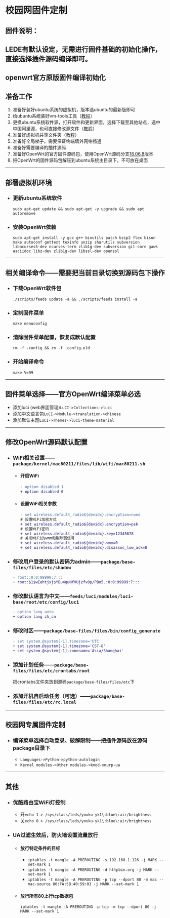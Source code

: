 # 校园网固件定制
## 固件说明：
LEDE有默认设定，无需进行固件基础的初始化操作，直接选择插件源码编译即可。
---
## openwrt官方原版固件编译初始化
## 准备工作
1. 准备好装好ubuntu系统的虚拟机，版本选ubuntu的最新版即可
2. 给ubuntu系统装好vm-tools工具（[教程](https://jingyan.baidu.com/article/d169e18601b381436611d8c8.html)）
3. 更换ubuntu系统软件源，打开软件和更新界面，选择下载至其他站点，选中中国阿里源，也可直接修改源文件（[教程](https://blog.csdn.net/qq_35451572/article/details/79516563)）
4. 准备好虚拟机共享文件夹（[教程](https://jingyan.baidu.com/article/f79b7cb38e5391d144023ead.html)）
5. 准备好全局梯子，需要保证终端墙外网络畅通
6. 准备好需要编译的插件源码
7. 准备好OpenWrt的官方固件源码包，使用OpenWrt源码分支[18.06.8](https://github.com/openwrt/openwrt/archive/v18.06.8.tar.gz)版本
8. 把OpenWrt的固件源码包解压到ubuntu系统主目录下，不可放在桌面
---
## 部署虚拟机环境
- ### 更新ubuntu系统软件
    `sudo apt-get update && sudo apt-get -y upgrade && sudo apt autoremove`
- ### 安装OpenWrt依赖
    `sudo apt-get install -y gcc g++ binutils patch bzip2 flex bison make autoconf gettext texinfo unzip sharutils subversion libncurses5-dev ncurses-term zlib1g-dev subversion git-core gawk asciidoc libz-dev zlib1g-dev libssl-dev openssl`
---
## 相关编译命令——需要把当前目录切换到源码包下操作
- ### 下载OpenWrt软件包
    `./scripts/feeds update -a && ./scripts/feeds install -a`
- ### 定制固件菜单
    `make menuconfig`
- ### 清除固件菜单配置，恢复成默认配置
    `rm -f .config && rm -f .config.old`
- ### 开始编译命令
    `make V=99`
---
## 固件菜单选择——官方OpenWrt编译菜单必选
- 添加luci (web界面管理)`LuCI->Collections->luci`
- 添加中文语言包`LuCI->Module->translation->chinese`
- 添加默认主题`LuCI->Themes->luci-theme-material`
---
## 修改OpenWrt源码默认配置
- ### WiFi相关设置——`package/kernel/mac80211/files/lib/wifi/mac80211.sh`
    - #### 开启WiFi
        ```diff
        - option disabled 1
        + option disabled 0
        ```
    - #### 设置WiFi相关参数
        ```diff
        - set wireless.default_radio${devidx}.encryption=none
        # 设置WiFi加密方式
        + set wireless.default_radio${devidx}.encryption=psk
        # 设置WiFi密码
        + set wireless.default_radio${devidx}.key=12345678
        # 关闭WiFi的wmm和剔除弱信号
        + set wireless.default_radio${devidx}.wmm=0
        + set wireless.default_radio${devidx}.disassoc_low_ack=0
        ```
- ### 修改用户登录的默认密码为admin——`package/base-files/files/etc/shadow`
    ```diff
    - root::0:0:99999:7:::
    + root:$1$wEehtjxj$YBu4quNfVUjzfv8p/PBo5.:0:0:99999:7:::
    ```
- ### 修改默认语言为中文——`feeds/luci/modules/luci-base/root/etc/config/luci`
    ```diff
    - option lang auto
    + option lang zh_cn
    ```
- ### 修改时区——`package/base-files/files/bin/config_generate`
    ```diff
    - set system.@system[-1].timezone='UTC'
    + set system.@system[-1].timezone='CST-8'
    + set system.@system[-1].zonename='Asia/Shanghai'
    ```
- ### 添加计划任务——`package/base-files/files/etc/crontabs/root`
    把crontabs文件夹放到源码`package/base-files/files/etc`下
- ### 添加开机自启动任务（可选）——`package/base-files/files/etc/rc.local`
---
## 校园网专属固件定制
- ### 编译菜单选择自动登录、破解限制——把插件源码放在源码package目录下
    - `Languages->Python->python-autologin`
    - `Kernel modules->Other modules->kmod-xmurp-ua`
---
## 其他
- ### 优酷路由宝WiFi灯控制
    - 开`echo 1 > /sys/class/leds/youku-yk1\:blue\:air/brightness`
    - 关`echo 0 > /sys/class/leds/youku-yk1\:blue\:air/brightness`
- ### UA过滤生效后，防火墙设置流量放行
    - #### 放行特定条件的目标
        - `iptables -t mangle -A PREROUTING -s 192.168.1.126 -j MARK --set-mark 1`
        - `iptables -t mangle -A PREROUTING -d httpbin.org -j MARK --set-mark 1`
        - `iptables -t mangle -A PREROUTING -p tcp --dport 80 -m mac --mac-source 80:FA:5B:40:59:03 -j MARK --set-mark 1`
    - #### 放行所有80上行tcp数据包
        `iptables -t mangle -A PREROUTING -p tcp -m tcp --dport 80 -j MARK --set-mark 1`